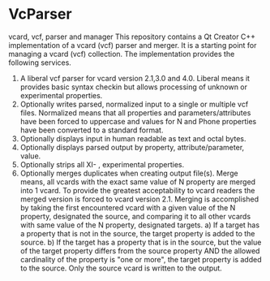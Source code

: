 # VcParser
vcard, vcf, parser and manager
This repository contains a Qt Creator C++ implementation of a vcard (vcf) parser and merger.
It is a starting point for managing a vcard (vcf) collection.
The implementation provides the following services.
1) A liberal vcf parser for vcard version 2.1,3.0 and 4.0. Liberal means it provides
   basic syntax checkin but allows processing of unknown or experimental properties.
2) Optionally writes parsed, normalized input to a single  or multiple vcf files.
   Normalized means that all properties and parameters/attributes have been forced
   to uppercase and values for N and Phone properties have been converted to a standard
   format.
3) Optionally displays input in human readable as text and octal bytes.
4) Optionally displays parsed output by property, attribute/parameter, value.
5) Optionally strips all XI- , experimental properties.
6) Optionally merges duplicates when creating output file(s).
   Merge means, all vcards with the exact same value of N property are merged into 1 vcard.
   To provide the greatest acceptability to vcard readers the merged version
   is forced to vcard version 2.1. Merging is accomplished by taking the
   first encountered vcard with a given value of the N property, designated the source, and comparing
   it to all other vcards with same value of the N property, designated targets.
   a) If a target has a property that is not in the source, the target property is
      added to the source.
   b) If the target has a property that is in the source, but the value of the target
      property differs from the source property AND the allowed cardinality of the
      property is "one or more", the target property is added to the source.
   Only the source vcard is written to the output.
